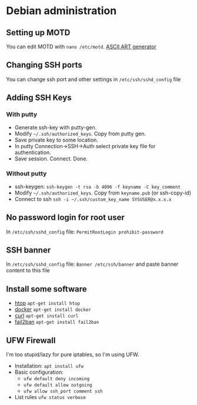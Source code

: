 # Debian administration

## Setting up MOTD

You can edit MOTD with `nano /etc/motd`.
[ASCII ART generator](http://patorjk.com/software/taag/#p=display&f=Big%20Money-ne&t=XD)

## Changing SSH ports
You can change ssh port and other settings in `/etc/ssh/sshd_config` file

## Adding SSH Keys

### With putty
- Generate ssh-key with putty-gen.
- Modify `~/.ssh/authorized_keys`. Copy from putty gen.
- Save private key to some location.
- In putty Connection->SSH->Auth select private key file for authentication.
- Save session. Connect. Done.

### Without putty
- ssh-keygen: `ssh-keygen -t rsa -b 4096 -f keyname -C key_comment`
- Modify `~/.ssh/authorized_keys`. Copy from `keyname.pub` (or ssh-copy-id)
- Connect to ssh `ssh -i ~/.ssh/custom_key_name SYSUSER@x.x.x.x`

## No password login for root user
In `/etc/ssh/sshd_config` file: `PermitRootLogin prohibit-password`

## SSH banner
In `/etc/ssh/sshd_config` file: `Banner /etc/ssh/banner` and paste banner content to this file

## Install some software
- [htop](https://linux.die.net/man/1/htop) `apt-get install htop`
- [docker](https://www.docker.com) `apt-get install docker`
- [curl](https://curl.haxx.se/) `apt-get install curl`
- [fail2ban](https://webinsider.pl/linux-firewall-fail2ban/) `apt-get install fail2ban`

## UFW Firewall
I'm too stupid/lazy for pure iptables, so I'm using UFW.
- Installation:
`apt install ufw`
- Basic configuration:
  - `ufw default deny incoming`
  - `ufw default allow outgoing`
  - `ufw allow ssh_port comment ssh`
- List rules
`ufw status verbose`
